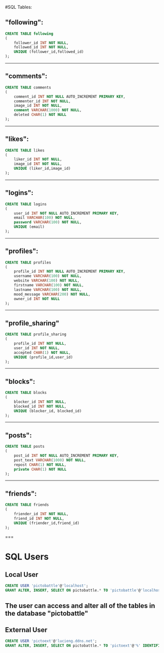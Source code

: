 #SQL Tables:

##	"following":

```sql
CREATE TABLE following
(
	follower_id INT NOT NULL,
	followed_id INT NOT NULL,
	UNIQUE (follower_id,followed_id)
);
```

---
##	"comments":

```sql
CREATE TABLE comments
(
	comment_id INT NOT NULL AUTO_INCREMENT PRIMARY KEY,
	commenter_id INT NOT NULL,
	image_id INT NOT NULL,
	comment VARCHAR(1000) NOT NULL,
	deleted CHAR(1) NOT NULL
);
```

---
##	"likes":

```sql
CREATE TABLE likes
(
	liker_id INT NOT NULL,
	image_id INT NOT NULL,
	UNIQUE (liker_id,image_id)
);
```

---
##	"logins":

```sql
CREATE TABLE logins
(
	user_id INT NOT NULL AUTO_INCREMENT PRIMARY KEY,
	email VARCHAR(100) NOT NULL,
	password VARCHAR(100) NOT NULL,
	UNIQUE (email)
);
```

---
##	"profiles":

```sql
CREATE TABLE profiles
(
	profile_id INT NOT NULL AUTO_INCREMENT PRIMARY KEY,
	username VARCHAR(100) NOT NULL,
	website VARCHAR(100) NOT NULL,
	firstname VARCHAR(100) NOT NULL,
	lastname VARCHAR(100) NOT NULL,
	mood_message VARCHAR(200) NOT NULL,
	owner_id INT NOT NULL
);
```

---
##	"profile_sharing"

```sql
CREATE TABLE profile_sharing
(
	profile_id INT NOT NULL,
	user_id INT NOT NULL,
	accepted CHAR(1) NOT NULL,
	UNIQUE (profile_id,user_id)
);
```

---
## "blocks":

```sql
CREATE TABLE blocks
(
	blocker_id INT NOT NULL,
	blocked_id INT NOT NULL,
	UNIQUE (blocker_id, blocked_id)
);
```

---
## "posts":

```sql
CREATE TABLE posts
(
	post_id INT NOT NULL AUTO_INCREMENT PRIMARY KEY,
	post_text VARCHAR(1000) NOT NULL,
	repost CHAR(1) NOT NULL,
	private CHAR(1) NOT NULL
);
```

---
## "friends":

```sql
CREATE TABLE friends
(
	friender_id INT NOT NULL,
	friend_id INT NOT NULL,
	UNIQUE (friender_id,friend_id)
);
```

===
# SQL Users

## Local User
```sql
CREATE USER 'pictobattle'@'localhost';
GRANT ALTER, INSERT, SELECT ON pictobattle.* TO 'pictobattle'@'localhost';
```
The user can access and alter all of the tables in the database "pictobattle"
---

## External User
```sql
CREATE USER 'pictoext'@'lucieng.ddns.net';
GRANT ALTER, INSERT, SELECT ON pictobattle.* TO 'pictoext'@'%' IDENTIFIED BY 'picto1Battle';
```
